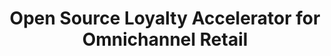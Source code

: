 ---
title: Open Source Loyalty Accelerator for Omnichannel Retail
excerpt: null
categorySlug: campaigns-recipes
slug: open-source-loyalty
type: link
hidden: false
order: 10
link_url: https://www.voucherify.io/blog/open-source-loyalty-accelerator-for-omnichannel-retail
---